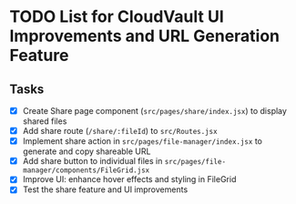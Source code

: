 # TODO List for CloudVault UI Improvements and URL Generation Feature

## Tasks
- [x] Create Share page component (`src/pages/share/index.jsx`) to display shared files
- [x] Add share route (`/share/:fileId`) to `src/Routes.jsx`
- [x] Implement share action in `src/pages/file-manager/index.jsx` to generate and copy shareable URL
- [x] Add share button to individual files in `src/pages/file-manager/components/FileGrid.jsx`
- [x] Improve UI: enhance hover effects and styling in FileGrid
- [x] Test the share feature and UI improvements
